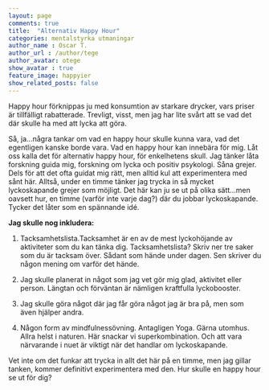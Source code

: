 ```yaml
---
layout: page
comments: true
title:  "Alternativ Happy Hour"
categories: mentalstyrka utmaningar
author_name : Oscar T.
author_url : /author/tege
author_avatar: otege
show_avatar : true
feature_image: happyier
show_related_posts: false
---
```


Happy hour förknippas ju med konsumtion av starkare drycker, vars priser är tillfälligt rabatterade. 
Trevligt, visst, men jag har lite svårt att se vad det där skulle ha med att lycka att göra. 

Så, ja...några tankar om vad en happy hour skulle kunna vara, vad det egentligen kanske borde vara. 
Vad en happy hour kan innebära för mig. Låt oss kalla det för alternativ happy hour, för enkelhetens skull. 
Jag tänker låta forskning guida mig, forskning om lycka och positiv psykologi. Såna grejer. Dels för att det ofta guidat mig rätt, 
men alltid kul att experimentera med sånt här. Alltså, under en timme tänker jag trycka in så mycket lyckoskapande grejer som möjligt. 
Det här kan ju se ut på olika sätt...men oavsett hur, en timme (varför inte varje dag?) där du jobbar lyckoskapande. 
Tycker det låter som en spännande idé.  

**Jag skulle nog inkludera:**

1. Tacksamhetslista.Tacksamhet är en av de mest lyckohöjande av aktiviteter som du kan tänka dig. Tacksamhetslista? 
Skriv ner tre saker som du är tacksam över. Sådant som hände under dagen. Sen skriver du någon mening om varför det hände. 

2. Jag skulle planerat in något som jag vet gör mig glad, aktivitet eller person.
Längtan och förväntan är nämligen kraftfulla lyckobooster. 

3. Jag skulle göra något där jag får göra något jag är bra på, men som även hjälper andra. 

4. Någon form av mindfulnessövning. Antagligen Yoga. Gärna utomhus. Allra helst i naturen. Här snackar vi superkombination. 
Och att vara närvarande i nuet är viktigt när det handlar om lyckoskapande. 

Vet inte om det funkar att trycka in allt det här på en timme, men jag gillar tanken, kommer definitivt experimentera med den. 
Hur skulle en happy hour se ut för dig?
